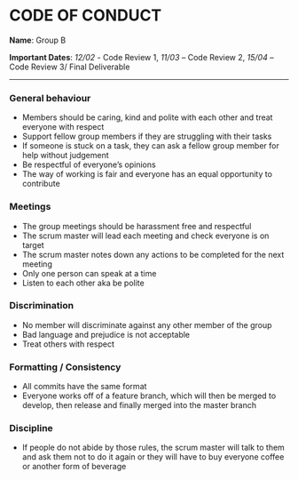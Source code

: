 <h1>CODE OF CONDUCT</h1>

**Name**: Group B

**Important Dates**:   *12/02* - Code Review 1, *11/03* – Code Review 2, *15/04* – Code Review 3/ Final Deliverable
___________________________________________________________________

<h3>General behaviour</h3>
<ul>
<li>Members should be caring, kind and polite with each other and treat everyone with respect</li>
<li>Support fellow group members if they are struggling with their tasks</li>
<li>If someone is stuck on a task, they can ask a fellow group member for help without judgement</li>
<li>Be respectful of everyone’s opinions</li>
<li>The way of working is fair and everyone has an equal opportunity to contribute</li>
</ul>

<h3>Meetings</h3>
<ul>
<li>The group meetings should be harassment free and respectful</li>
<li>The scrum master will lead each meeting and check everyone is on target</li>
<li>The scrum master notes down any actions to be completed for the next meeting</li>
<li>Only one person can speak at a time</li>
<li>Listen to each other aka be polite</li>
</ul>

<h3>Discrimination</h3>
<ul>
<li>No member will discriminate against any other member of the group</li>
<li>Bad language and prejudice is not acceptable</li>
<li>Treat others with respect</li>
</ul>

<h3>Formatting / Consistency</h3>
<ul>
<li>All commits have the same format</li>
<li>Everyone works off of a feature branch, which will then be merged to develop, then release and finally merged into the master branch</li>
</ul>

<h3>Discipline</h3>
<ul>
<li>If people do not abide by those rules, the scrum master will talk to them and ask them not to do it again or they will have to buy everyone coffee or another form of beverage</li>
</ul>